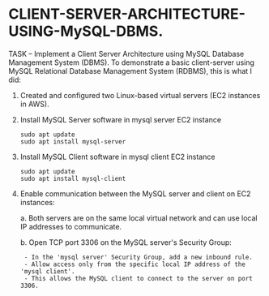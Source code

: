 # CLIENT-SERVER-ARCHITECTURE-USING-MySQL-DBMS.

TASK – Implement a Client Server Architecture using MySQL Database Management System (DBMS).
To demonstrate a basic client-server using MySQL Relational Database Management System (RDBMS), this is what I did:

1. Created and configured two Linux-based virtual servers (EC2 instances in AWS).


2. Install MySQL Server software in mysql server EC2 instance
    ```shell
    sudo apt update
    sudo apt install mysql-server
    
3. Install MySQL Client software in mysql client EC2 instance
    ```shell
    sudo apt update
    sudo apt install mysql-client
    
4. Enable communication between the MySQL server and client on EC2 instances:
    
    a. Both servers are on the same local virtual network and can use local IP addresses to communicate.

    b. Open TCP port 3306 on the MySQL server's Security Group:
    
        - In the 'mysql server' Security Group, add a new inbound rule.
        - Allow access only from the specific local IP address of the 'mysql client'.
        - This allows the MySQL client to connect to the server on port 3306.
